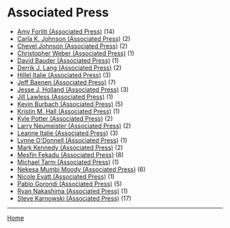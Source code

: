 # Associated Press

  * [Amy Forliti (Associated Press)](../associated-press/amy-forliti/index.md) (14)
  * [Carla K. Johnson (Associated Press)](../associated-press/carla-k-johnson/index.md) (2)
  * [Chevel Johnson (Associated Press)](../associated-press/chevel-johnson/index.md) (2)
  * [Christopher Weber (Associated Press)](../associated-press/christopher-weber/index.md) (1)
  * [David Bauder (Associated Press)](../associated-press/david-bauder/index.md) (1)
  * [Derrik J. Lang (Associated Press)](../associated-press/derrik-j-lang/index.md) (2)
  * [Hillel Italie (Associated Press)](../associated-press/hillel-italie/index.md) (3)
  * [Jeff Baenen (Associated Press)](../associated-press/jeff-baenen/index.md) (7)
  * [Jesse J. Holland (Associated Press)](../associated-press/jesse-j-holland/index.md) (3)
  * [Jill Lawless (Associated Press)](../associated-press/jill-lawless/index.md) (1)
  * [Kevin Burbach (Associated Press)](../associated-press/kevin-burbach/index.md) (5)
  * [Kristin M. Hall (Associated Press)](../associated-press/kristin-m-hall/index.md) (1)
  * [Kyle Potter (Associated Press)](../associated-press/kyle-potter/index.md) (2)
  * [Larry Neumeister (Associated Press)](../associated-press/larry-neumeister/index.md) (2)
  * [Leanne Italie (Associated Press)](../associated-press/leanne-italie/index.md) (3)
  * [Lynne O'Donnell (Associated Press)](../associated-press/lynne-o-donnell/index.md) (1)
  * [Mark Kennedy (Associated Press)](../associated-press/mark-kennedy/index.md) (2)
  * [Mesfin Fekadu (Associated Press)](../associated-press/mesfin-fekadu/index.md) (8)
  * [Michael Tarm (Associated Press)](../associated-press/michael-tarm/index.md) (1)
  * [Nekesa Mumbi Moody (Associated Press)](../associated-press/nekesa-mumbi-moody/index.md) (6)
  * [Nicole Evatt (Associated Press)](../associated-press/nicole-evatt/index.md) (1)
  * [Pablo Gorondi (Associated Press)](../associated-press/pablo-gorondi/index.md) (5)
  * [Ryan Nakashima (Associated Press)](../associated-press/ryan-nakashima/index.md) (1)
  * [Steve Karnowski (Associated Press)](../associated-press/steve-karnowski/index.md) (17)

----

[Home](../index.md)
